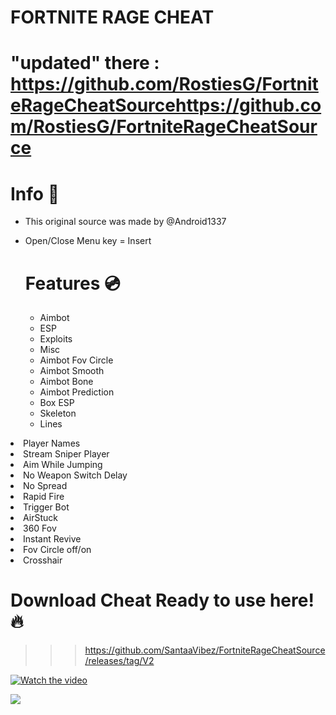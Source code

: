 # FORTNITE RAGE CHEAT 

# "updated" there : https://github.com/RostiesG/FortniteRageCheatSourcehttps://github.com/RostiesG/FortniteRageCheatSource

# Info 📝
<ul><li>This original source was made by @Android1337</li><li>
 
 Open/Close Menu key = Insert

 
# Features 💿
<ul><li>Aimbot</li><li>ESP</li><li>Exploits</li><li>Misc</li><li>Aimbot Fov Circle</li><li>Aimbot Smooth</li><li>Aimbot Bone</li><li>Aimbot Prediction</li>
<li>Box ESP</li></ul><ul><li>Skeleton</li><li>Lines</li></ul></ul></li><li>Player Names</li></ul></li><li>Stream Sniper Player</li></ul></li><li>Aim While Jumping</li></ul></li><li>No Weapon Switch Delay</li></ul></li><li>No Spread</li></ul></li><li>Rapid Fire</li></ul></li><li>Trigger Bot</li></ul></li><li>AirStuck</li></ul></li><li>360 Fov</li></ul></li><li>Instant Revive</li></ul></li><li>Fov Circle off/on</li></ul></li><li>Crosshair</li></ul>

# Download Cheat Ready to use here! 🔥

>>> https://github.com/SantaaVibez/FortniteRageCheatSource/releases/tag/V2


[![Watch the video](https://i.imgur.com/vKb2F1B.png)](https://streamable.com/xmx49y)


![](https://komarev.com/ghpvc/?username=SantaaVibez&color=yellow)






